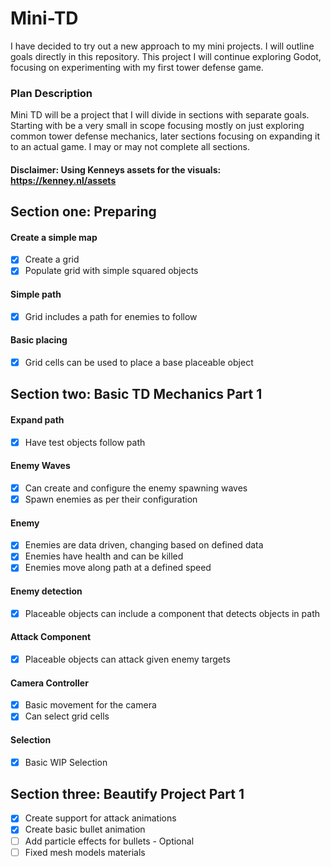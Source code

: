 # Mini-TD
I have decided to try out a new approach to my mini projects. I will outline goals directly in this repository. This project I will continue exploring Godot, focusing on experimenting with my first tower defense game.

### Plan Description
Mini TD will be a project that I will divide in sections with separate goals. Starting with be a very small in scope focusing mostly on just exploring common tower defense mechanics, later sections focusing on expanding it to an actual game. I may or may not complete all sections.

#### Disclaimer: Using Kenneys assets for the visuals: https://kenney.nl/assets

## Section one: Preparing 
#### Create a simple map
- [X] Create a grid
- [X] Populate grid with simple squared objects

#### Simple path
- [X] Grid includes a path for enemies to follow

#### Basic placing
- [X] Grid cells can be used to place a base placeable object

## Section two: Basic TD Mechanics Part 1
#### Expand path
- [X] Have test objects follow path

#### Enemy Waves
- [X] Can create and configure the enemy spawning waves
- [X] Spawn enemies as per their configuration

#### Enemy
- [X] Enemies are data driven, changing based on defined data
- [X] Enemies have health and can be killed
- [X] Enemies move along path at a defined speed

#### Enemy detection
- [X] Placeable objects can include a component that detects objects in path

#### Attack Component
- [X] Placeable objects can attack given enemy targets

#### Camera Controller
- [X] Basic movement for the camera
- [X] Can select grid cells

#### Selection
- [X] Basic WIP Selection

## Section three: Beautify Project Part 1
- [X] Create support for attack animations
- [X] Create basic bullet animation
- [ ] Add particle effects for bullets - Optional
- [ ] Fixed mesh models materials
